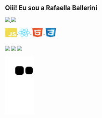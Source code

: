 ## Oiii! Eu sou a Rafaella Ballerini 
 <div>
  <a href="https://github.com/juareix">
  <img height="160em" src="https://github-readme-stats.vercel.app/api?username=juareix&show_icons=true&theme=vue-dark&include_all_commits=true&count_private=true"/>
  <img height="160em" src="https://github-readme-stats.vercel.app/api/top-langs/?username=juareix&layout=compact&langs_count=7&theme=vue-dark"/>
</div>
<div style="display: inline_block"><br>
  <img align="center" alt="ju-Js" height="30" width="40" src="https://raw.githubusercontent.com/devicons/devicon/master/icons/javascript/javascript-plain.svg">
  <img align="center" alt="ju-React" height="30" width="40" src="https://raw.githubusercontent.com/devicons/devicon/master/icons/react/react-original.svg">
  <img align="center" alt="ju-HTML" height="30" width="40" src="https://raw.githubusercontent.com/devicons/devicon/master/icons/html5/html5-original.svg">
  <img align="center" alt="ju-CSS" height="30" width="40" src="https://raw.githubusercontent.com/devicons/devicon/master/icons/css3/css3-original.svg">
</div>
  
  ##
 
<div> 
  <a href="https://www.instagram.com/juareiix/" target="_blank"><img src="https://img.shields.io/badge/-Instagram-%23E4405F?style=for-the-badge&logo=instagram&logoColor=white" target="_blank"></a>
  <a href = "mailto:juarezmaciel45@gmail.com"><img src="https://img.shields.io/badge/-Gmail-%23333?style=for-the-badge&logo=gmail&logoColor=white" target="_blank"></a>
  <a href="https://www.linkedin.com/in/juarez-maciel-98aba8211" target="_blank"><img src="https://img.shields.io/badge/-LinkedIn-%230077B5?style=for-the-badge&logo=linkedin&logoColor=white" target="_blank"></a> 
 
  ![Snake animation](https://github.com/juareix/Juareix/blob/output/github-contribution-grid-snake.svg)
 
</div>
